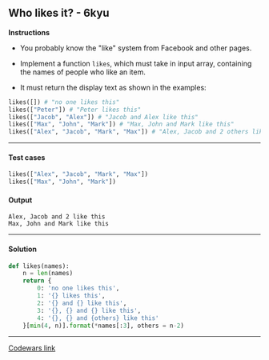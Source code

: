 ## Who likes it? - 6kyu

**Instructions**

- You probably know the "like" system from Facebook and other pages.

- Implement a function `likes`, which must take in input array, 
containing the names of people who like an item.

- It must return the display text as shown in the examples:

```python
likes([]) # "no one likes this"
likes(["Peter"]) # "Peter likes this"
likes(["Jacob", "Alex"]) # "Jacob and Alex like this"
likes(["Max", "John", "Mark"]) # "Max, John and Mark like this"
likes(["Alex", "Jacob", "Mark", "Max"]) # "Alex, Jacob and 2 others like this"
```
---

#### Test cases

```Python
likes(["Alex", "Jacob", "Mark", "Max"])
likes(["Max", "John", "Mark"])
```

#### Output 
```
Alex, Jacob and 2 like this
Max, John and Mark like this
```


---

#### Solution

```python
def likes(names):
    n = len(names)
    return {
        0: 'no one likes this',
        1: '{} likes this',
        2: '{} and {} like this',
        3: '{}, {} and {} like this',
        4: '{}, {} and {others} like this'
    }[min(4, n)].format(*names[:3], others = n-2)
```

---


[Codewars link](https://www.codewars.com/kata/5266876b8f4bf2da9b000362/python)
